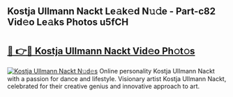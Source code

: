 ## Kostja Ullmann Nackt Le𝚊k𝚎d N𝚞𝚍e - Part-c82 Vid𝚎o Le𝚊ks Photos u5fCH

# <h2><a href="http://fb9vxl.evod.top/?m=Kostja+Ullmann+Nackt">🔗 👉🔴 Kostja Ullmann Nackt Vid𝚎o Ph𝚘t𝚘s</a></h2>

[![Kostja Ullmann Nackt N𝚞d𝚎s](https://i.imgur.com/8V9OHl7.gif)](http://fb9vxl.evod.top/?m=Kostja+Ullmann+Nackt)
Online personality Kostja Ullmann Nackt with a passion for dance and lifestyle. Visionary artist Kostja Ullmann Nackt, celebrated for their creative genius and innovative approach to art. 
